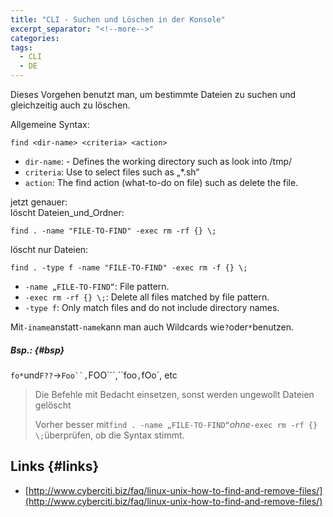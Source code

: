 ```yaml
---
title: "CLI - Suchen und Löschen in der Konsole"
excerpt_separator: "<!--more-->"
categories:
tags:
  - CLI
  - DE
---
```


Dieses Vorgehen benutzt man, um bestimmte Dateien zu suchen und gleichzeitig auch zu löschen.

Allgemeine Syntax:

```
find <dir-name> <criteria> <action>
```

* `dir-name`: - Defines the working directory such as look into /tmp/
* `criteria`: Use to select files such as „\*.sh“
* `action`: The find action \(what-to-do on file\) such as delete the file.

jetzt genauer:  
löscht Dateien\_und\_Ordner:

```
find . -name "FILE-TO-FIND" -exec rm -rf {} \;
```

löscht nur Dateien:

```
find . -type f -name "FILE-TO-FIND" -exec rm -f {} \;
```

* `-name „FILE-TO-FIND“`: File pattern.
* `-exec rm -rf {} \;`: Delete all files matched by file pattern.
* `-type f`: Only match files and do not include directory names.

Mit`-iname`anstatt`-name`kann man auch Wildcards wie`?`oder`*`benutzen.

##### Bsp.: {#bsp}

`fo*`und`F??`→```Foo``,```FOO```,``foo`,`fOo\`, etc

> Die Befehle mit Bedacht einsetzen, sonst werden ungewollt Dateien gelöscht
>
> Vorher besser mit`find . -name „FILE-TO-FIND“`_ohne_`-exec rm -rf {} \;`überprüfen, ob die Syntax stimmt.

## Links {#links}

* [http://www.cyberciti.biz/faq/linux-unix-how-to-find-and-remove-files/](http://www.cyberciti.biz/faq/linux-unix-how-to-find-and-remove-files/)



